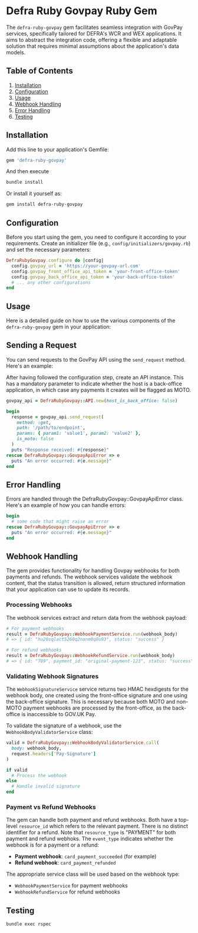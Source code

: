 # Defra Ruby Govpay Ruby Gem

The `defra-ruby-govpay` gem facilitates seamless integration with GovPay services, specifically tailored for DEFRA's WCR and WEX applications. It aims to abstract the integration code, offering a flexible and adaptable solution that requires minimal assumptions about the application's data models.

## Table of Contents

1. [Installation](#installation)
2. [Configuration](#configuration)
3. [Usage](#usage)
4. [Webhook Handling](#webhook-handling)
5. [Error Handling](#error-handling)
6. [Testing](#testing)

## Installation

Add this line to your application's Gemfile:

```ruby
gem 'defra-ruby-govpay'
```
And then execute
```sh
bundle install
```

Or install it yourself as:
```sh
gem install defra-ruby-govpay
```

## Configuration

Before you start using the gem, you need to configure it according to your requirements. Create an initializer file (e.g., `config/initializers/govpay.rb`) and set the necessary parameters:

```ruby
DefraRubyGovpay.configure do |config|
  config.govpay_url = 'https://your-govpay-url.com'
  config.govpay_front_office_api_token = 'your-front-office-token'
  config.govpay_back_office_api_token = 'your-back-office-token'
  # ... any other configurations
end
```

## Usage

Here is a detailed guide on how to use the various components of the `defra-ruby-govpay` gem in your application:

## Sending a Request

You can send requests to the GovPay API using the `send_request` method. Here's an example:

After having followed the configuration step, create an API instance. This has a mandatory parameter to indicate
whether the host is a back-office application, in which case any payments it creates will be flagged as MOTO.
```ruby
govpay_api = DefraRubyGovpay::API.new(host_is_back_office: false)

begin
  response = govpay_api.send_request(
    method: :get,
    path: '/path/to/endpoint',
    params: { param1: 'value1', param2: 'value2' },
    is_moto: false
  )
  puts "Response received: #{response}"
rescue DefraRubyGovpay::GovpayApiError => e
  puts "An error occurred: #{e.message}"
end
```

## Error Handling

Errors are handled through the DefraRubyGovpay::GovpayApiError class. Here's an example of how you can handle errors:
```ruby
begin
  # some code that might raise an error
rescue DefraRubyGovpay::GovpayApiError => e
  puts "An error occurred: #{e.message}"
end
```

## Webhook Handling

The gem provides functionality for handling Govpay webhooks for both payments and refunds. The webhook services validate the webhook content, that the status transition is allowed, return structured information that your application can use to update its records.

### Processing Webhooks

The webhook services extract and return data from the webhook payload:

```ruby
# For payment webhooks
result = DefraRubyGovpay::WebhookPaymentService.run(webhook_body)
# => { id: "hu20sqlact5260q2nanm0q8u93", status: "success" }

# For refund webhooks
result = DefraRubyGovpay::WebhookRefundService.run(webhook_body)
# => { id: "789", payment_id: "original-payment-123", status: "success" }
```

### Validating Webhook Signatures

The `WebhookSignatureService` service returns two HMAC hexdigests for the webhook body, one created using the front-office signature and one using the back-office signature. This is necessary because both MOTO and non-MOTO payment webhooks are processed by the front-office, as the back-office is inaccessible to GOV.UK Pay. 

To validate the signature of a webhook, use the `WebhookBodyValidatorService` class:

```ruby
valid = DefraRubyGovpay::WebhookBodyValidatorService.call(
  body: webhook_body,
  request.headers['Pay-Signature']
)

if valid
  # Process the webhook
else
  # Handle invalid signature
end
```

### Payment vs Refund Webhooks

The gem can handle both payment and refund webhooks. Both have a top-level `resource_id` which refers to the relevant payment. There is no distinct identifier for a refund. Note that `resource_type` is "PAYMENT" for both payment and refund webhoks. The `event_type` indicates whether the webhook is for a payment or a refund:

- **Payment webhook**: `card_payment_succeeded` (for example)
- **Refund webhook**: `card_payment_refunded`

The appropriate service class will be used based on the webhook type:

- `WebhookPaymentService` for payment webhooks
- `WebhookRefundService` for refund webhooks

## Testing

```
bundle exec rspec
```
